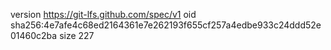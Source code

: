 version https://git-lfs.github.com/spec/v1
oid sha256:4e7afe4c68ed2164361e7e262193f655cf257a4edbe933c24ddd52e01460c2ba
size 227

